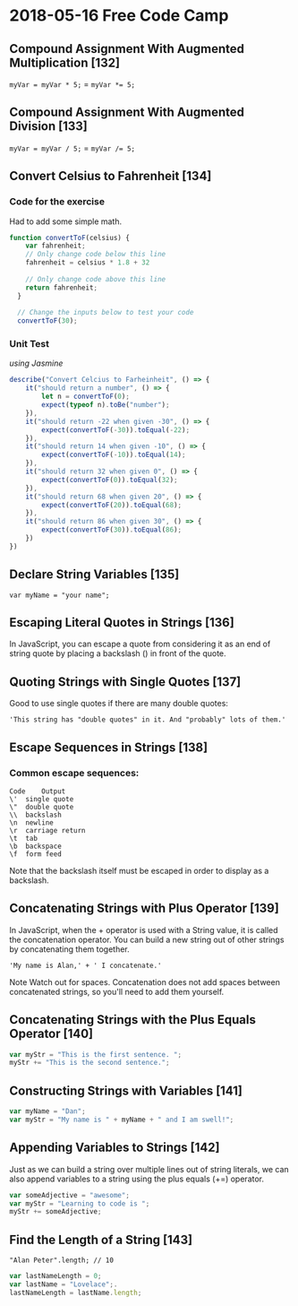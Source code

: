 # 2018-05-16 Free Code Camp

## Compound Assignment With Augmented Multiplication [132]

`myVar = myVar * 5;` = `myVar *= 5;`

## Compound Assignment With Augmented Division [133]

`myVar = myVar / 5;` = `myVar /= 5;`

## Convert Celsius to Fahrenheit [134]

### Code for the exercise
Had to add some simple math.

```js
function convertToF(celsius) {
    var fahrenheit;
    // Only change code below this line
    fahrenheit = celsius * 1.8 + 32
    
    // Only change code above this line
    return fahrenheit;
  }
  
  // Change the inputs below to test your code
  convertToF(30);
```

### Unit Test
*using Jasmine*

```js
describe("Convert Celcius to Farheinheit", () => {
    it("should return a number", () => {
        let n = convertToF(0);
        expect(typeof n).toBe("number");
    }),
    it("should return -22 when given -30", () => {
        expect(convertToF(-30)).toEqual(-22);
    }),
    it("should return 14 when given -10", () => {
        expect(convertToF(-10)).toEqual(14);
    }),
    it("should return 32 when given 0", () => {
        expect(convertToF(0)).toEqual(32);
    }),
    it("should return 68 when given 20", () => {
        expect(convertToF(20)).toEqual(68);
    }),
    it("should return 86 when given 30", () => {
        expect(convertToF(30)).toEqual(86);
    })
})
```

## Declare String Variables [135]

`var myName = "your name";`

## Escaping Literal Quotes in Strings [136]

In JavaScript, you can escape a quote from considering it as an end of string quote by placing a backslash (\) in front of the quote.

## Quoting Strings with Single Quotes [137]

Good to use single quotes if there are many double quotes:

`'This string has "double quotes" in it. And "probably" lots of them.'`

## Escape Sequences in Strings [138]

### Common escape sequences:

```
Code	Output
\'	single quote
\"	double quote
\\	backslash
\n	newline
\r	carriage return
\t	tab
\b	backspace
\f	form feed
```

Note that the backslash itself must be escaped in order to display as a backslash.


## Concatenating Strings with Plus Operator [139]

In JavaScript, when the + operator is used with a String value, it is called the concatenation operator. You can build a new string out of other strings by concatenating them together.

`'My name is Alan,' + ' I concatenate.'`

Note
Watch out for spaces. Concatenation does not add spaces between concatenated strings, so you'll need to add them yourself.

## Concatenating Strings with the Plus Equals Operator [140]

```js
var myStr = "This is the first sentence. ";
myStr += "This is the second sentence.";
```

## Constructing Strings with Variables [141]

```js
var myName = "Dan";
var myStr = "My name is " + myName + " and I am swell!";
```

## Appending Variables to Strings [142]

Just as we can build a string over multiple lines out of string literals, we can also append variables to a string using the plus equals (+=) operator.

```js
var someAdjective = "awesome";
var myStr = "Learning to code is ";
myStr += someAdjective;
```

## Find the Length of a String [143]

`"Alan Peter".length; // 10`

```js
var lastNameLength = 0;
var lastName = "Lovelace";.
lastNameLength = lastName.length;
```

